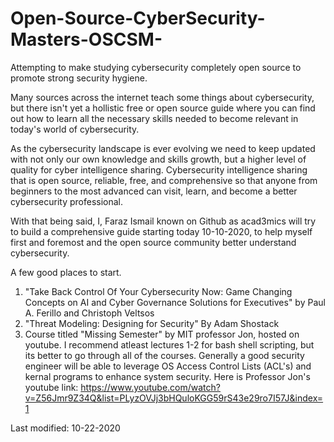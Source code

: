 # Open-Source-CyberSecurity-Masters-OSCSM-
Attempting to make studying cybersecurity completely open source to promote strong security hygiene. 

Many sources across the internet teach some things about cybersecurity, but there isn't yet a hollistic free or open source guide where you can find out how to learn all the necessary skills needed to become relevant in today's world of cybersecurity. 

As the cybersecurity landscape is ever evolving we need to keep updated with not only our own knowledge and skills growth, but a higher level of quality for cyber intelligence sharing. Cybersecurity intelligence sharing that is open source, reliable, free, and comprehensive so that anyone from beginners to the most advanced can visit, learn, and become a better cybersecurity professional. 

With that being said, I, Faraz Ismail known on Github as acad3mics will try to build a comprehensive guide starting today 10-10-2020, to help myself first and foremost and the open source community better understand cybersecurity. 

A few good places to start. 
1) "Take Back Control Of Your Cybersecurity Now: Game Changing Concepts on AI and Cyber Governance Solutions for Executives" by Paul A. Ferillo and Christoph Veltsos
2) "Threat Modeling: Designing for Security" By Adam Shostack
3) Course titled "Missing Semester" by MIT professor Jon, hosted on youtube. I recommend atleast lectures 1-2 for bash shell scripting, but its better to go through all of the courses. Generally a good security engineer will be able to leverage OS Access Control Lists (ACL's) and kernal programs to enhance system security. Here is Professor Jon's youtube link: https://www.youtube.com/watch?v=Z56Jmr9Z34Q&list=PLyzOVJj3bHQuloKGG59rS43e29ro7I57J&index=1

Last modified: 10-22-2020
